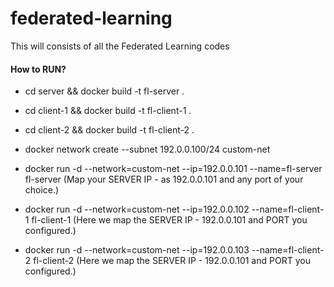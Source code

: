 # federated-learning
This will consists of all the Federated Learning codes


#### How to RUN?
- cd server && docker build -t fl-server .
- cd client-1 && docker build -t fl-client-1 .
- cd client-2 && docker build -t fl-client-2 .

- docker network create --subnet 192.0.0.100/24 custom-net 
- docker run -d --network=custom-net --ip=192.0.0.101 --name=fl-server fl-server (Map your SERVER IP - as 192.0.0.101 and any port of your choice.)
- docker run -d --network=custom-net --ip=192.0.0.102 --name=fl-client-1 fl-client-1 (Here we map the SERVER IP - 192.0.0.101 and PORT you configured.)
- docker run -d --network=custom-net --ip=192.0.0.103 --name=fl-client-2 fl-client-2 (Here we map the SERVER IP - 192.0.0.101 and PORT you configured.)
